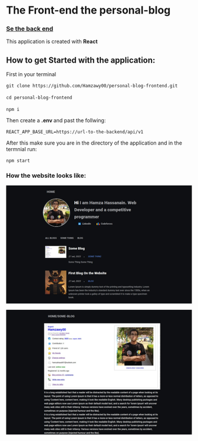 # The Front-end the personal-blog

### [Se the back end](https://github.com/Hamzawy00/personal-blog-backend)

This application is created with <strong> React </strong>

## How to get Started with the application:

First in your terminal

```
git clone https://github.com/Hamzawy00/personal-blog-frontend.git

cd personal-blog-frontend

npm i
```

Then create a <strong> .env </strong> and past the follwing:

```
REACT_APP_BASE_URL=https://url-to-the-backend/api/v1

```

After this make sure you are in the directory of the application and in the termnial run:

```
npm start
```

### How the website looks like:

![](README/homepage.jpg)

![](README/blogpage.jpg)
